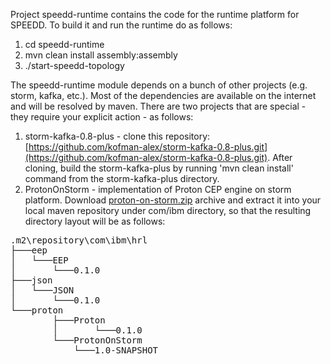 Project speedd-runtime contains the code for the runtime platform for SPEEDD. 
To build it and run the runtime do as follows:

1. cd speedd-runtime
2. mvn clean install assembly:assembly
3. ./start-speedd-topology

The speedd-runtime module depends on a bunch of other projects (e.g. storm, kafka, etc.). Most of the dependencies are available on the internet and will be resolved by maven. There are two projects that are special - they require your explicit action - as follows:

1. storm-kafka-0.8-plus - clone this repository: [https://github.com/kofman-alex/storm-kafka-0.8-plus.git](https://github.com/kofman-alex/storm-kafka-0.8-plus.git). After cloning, build the storm-kafka-plus by running 'mvn clean install' command from the storm-kafka-plus directory.
2. ProtonOnStorm - implementation of Proton CEP engine on storm platform. Download [proton-on-storm.zip](https://github.com/kofman-alex/speedd/blob/master/proton-on-storm.zip "proton-on-storm.zip") archive and extract it into your local maven repository under com/ibm directory, so that the resulting directory layout will be as follows:
<pre>.m2\repository\com\ibm\hrl
├───eep
│   └───EEP
│       └───0.1.0
├───json
│   └───JSON
│       └───0.1.0
└───proton
        ├───Proton
        │       └───0.1.0
        └───ProtonOnStorm
            └───1.0-SNAPSHOT
 </pre>

